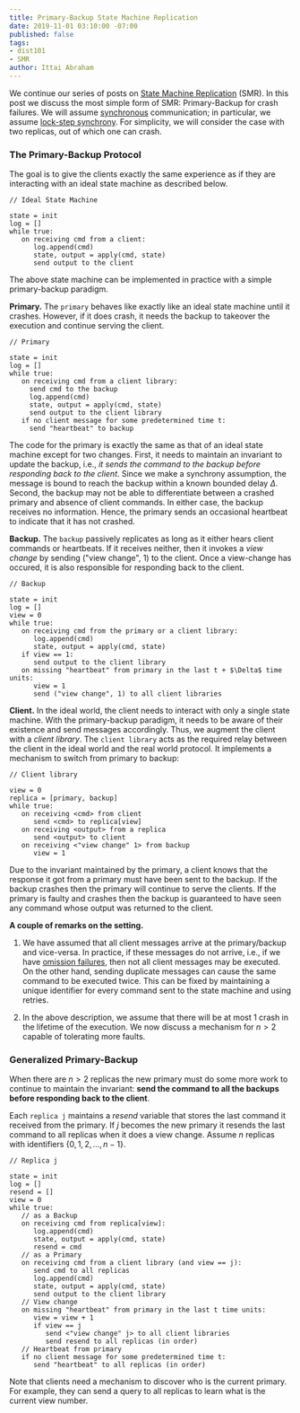 ```yaml
---
title: Primary-Backup State Machine Replication
date: 2019-11-01 03:10:00 -07:00
published: false
tags:
- dist101
- SMR
author: Ittai Abraham
---
```


We continue our series of posts on [State Machine Replication](https://decentralizedthoughts.github.io/2019-10-15-consensus-for-state-machine-replication/) (SMR). In this post we discuss the most simple form of SMR: Primary-Backup for crash failures. We will assume [synchronous](https://decentralizedthoughts.github.io/2019-06-01-2019-5-31-models/) communication; in particular, we assume [lock-step synchrony](https://groups.csail.mit.edu/tds/papers/Lynch/jacm88.pdf). For simplicity, we will consider the case with two replicas, out of which one can crash.

### The Primary-Backup Protocol

The goal is to give the clients exactly the same experience as if they are interacting with an ideal state machine as described below. 

```
// Ideal State Machine

state = init
log = []
while true:
   on receiving cmd from a client:
      log.append(cmd)
      state, output = apply(cmd, state)
      send output to the client
```

The above state machine can be implemented in practice with a simple primary-backup paradigm. 

**Primary.** The ```primary``` behaves like exactly like an ideal state machine until it crashes. However, if it does crash, it needs the backup to takeover the execution and continue serving the client. 

```
// Primary

state = init
log = []
while true:
   on receiving cmd from a client library:
     send cmd to the backup
     log.append(cmd)
     state, output = apply(cmd, state)
     send output to the client library
   if no client message for some predetermined time t: 
     send "heartbeat" to backup
```

The code for the primary is exactly the same as that of an ideal state machine except for two changes. First, it needs to maintain an invariant to update the backup, i.e., *it sends the command to the backup before responding back to the client*. Since we make a synchrony assumption, the message is bound to reach the backup within a known bounded delay $\Delta$. Second, the backup may not be able to differentiate between a crashed primary and absence of client commands. In either case, the backup receives no information. Hence, the primary sends an occasional heartbeat to indicate that it has not crashed.

**Backup.** The ```backup``` passively replicates as long as it either hears client commands or heartbeats. If it receives neither, then  it invokes a *view change* by sending ("view change", 1) to the client. Once a view-change has occured, it is also responsible for responding back to the client. 

```
// Backup

state = init
log = []
view = 0
while true:
   on receiving cmd from the primary or a client library:
      log.append(cmd)
      state, output = apply(cmd, state)
   if view == 1:
      send output to the client library
   on missing "heartbeat" from primary in the last t + $\Delta$ time units:
      view = 1
      send ("view change", 1) to all client libraries
```

**Client.** In the ideal world, the client needs to interact with only a single state machine. With the primary-backup paradigm, it needs to be aware of their existence and send messages accordingly. Thus, we augment the client with a *client library*. The ```client library``` acts as the required relay between the client in the ideal world and the real world protocol. It implements a mechanism to switch from primary to backup:

```
// Client library 

view = 0
replica = [primary, backup]
while true:
   on receiving <cmd> from client
      send <cmd> to replica[view]
   on receiving <output> from a replica
      send <output> to client
   on receiving <"view change" 1> from backup
      view = 1
```

Due to the invariant maintained by the primary, a client knows that the response it got from a primary must have been sent to the backup. If the backup crashes then the primary will continue to serve the clients. If the primary is faulty and crashes then the backup is guaranteed to have seen any command whose output was returned to the client.

**A couple of remarks on the setting.**
1. We have assumed that all client messages arrive at the primary/backup and vice-versa. In practice, if these messages do not arrive, i.e., if we have [omission failures](https://decentralizedthoughts.github.io/2019-06-07-modeling-the-adversary/), then not all client messages may be executed. On the other hand, sending duplicate messages can cause the same command to be executed twice. This can be fixed by maintaining a unique identifier for every command sent to the state machine and using retries.

2. In the above description, we assume that there will be at most 1 crash in the lifetime of the execution. We now discuss a mechanism for $n > 2$ capable of tolerating more faults.

### Generalized Primary-Backup

When there are $n>2$ replicas the new primary must do some more work to continue to maintain the invariant: **send the command to all the backups before responding back to the client**. 

Each ```replica j``` maintains a *resend* variable that stores the last command it received from the primary. If $j$ becomes the new primary it resends the last command to all replicas when it does a view change. Assume $n$ replicas with identifiers $\{0,1,2,\dots,n-1\}$.



```
// Replica j

state = init
log = []
resend = []
view = 0
while true:
   // as a Backup
   on receiving cmd from replica[view]:
      log.append(cmd)
      state, output = apply(cmd, state)
      resend = cmd        
   // as a Primary
   on receiving cmd from a client library (and view == j):
      send cmd to all replicas
      log.append(cmd)
      state, output = apply(cmd, state)
      send output to the client library
   // View change
   on missing "heartbeat" from primary in the last t time units:
      view = view + 1
      if view == j
         send <"view change" j> to all client libraries
         send resend to all replicas (in order)
   // Heartbeat from primary
   if no client message for some predetermined time t: 
      send "heartbeat" to all replicas (in order)
```

Note that clients need a mechanism to discover who is the current primary. For example, they can send a query to all replicas to learn what is the current view number.

